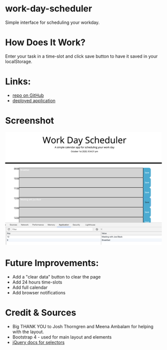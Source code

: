 # work-day-scheduler

Simple interface for scheduling your workday.

# How Does It Work?
Enter your task in a time-slot and click save button to have it saved in your localStorage.


# Links:

* [repo on GitHub](https://github.com/samergain/work-day-scheduler)
* [deployed application](https://samergain.github.io/work-day-scheduler/)

# Screenshot 
![screenshot](workday.png)


# Future Improvements:
* Add a "clear data" button to clear the page 
* Add 24 hours time-slots
* Add full calendar
* Add browser notifications

# Credit & Sources
* Big THANK YOU to Josh Thorngren and Meena Ambalam for helping with the layout.
* Bootstrap 4 - used for main layout and elements
* [jQuery docs for selectors](https://api.jquery.com/attribute-contains-selector/)
